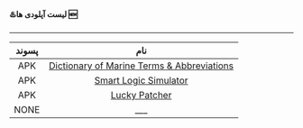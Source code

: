 #### ♨️لیست آپلودی ها 🆕
***

| پسوند  | نام|
|:--:|:---:|
|APK | [Dictionary of Marine Terms & Abbreviations](https://github.com/raminrodbri/folders/blob/main/apk/d/Dictionary%20of%20Marine%20Terms%20%26%20Abbreviations/%D8%AA%D9%88%D8%B6%DB%8C%D8%AD%D8%A7%D8%AA.md)|
|APK | [Smart Logic Simulator](https://github.com/raminrodbri/folders/blob/main/apk/s/smart%20logic%20simulator/%D9%85%D8%B4%D8%AE%D8%B5%D8%A7%D8%AA%20.md) |
|APK| [Lucky Patcher](https://github.com/raminrodbri/folders/blob/main/apk/l/Lucky-Patcher-9.0.6/%D9%85%D8%B4%D8%AE%D8%B5%D8%A7%D8%AA%20.md) |
|NONE  |___ |
